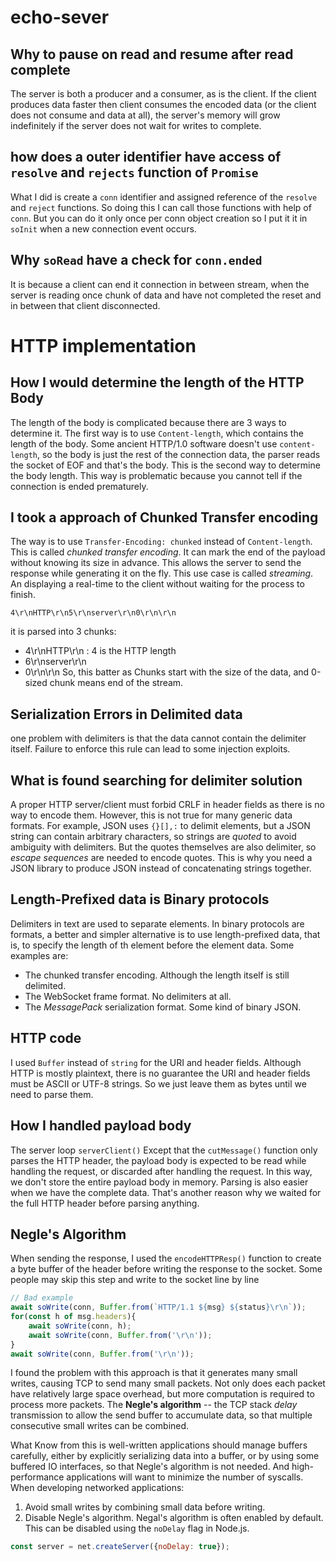 # echo-sever

## Why to pause on read and resume after read complete
The server is both a producer and a consumer, as is the client. If the client produces data faster then client consumes the encoded data (or the client does not consume and data at all), the server's memory will grow indefinitely if the server does not wait for writes to complete.

## how does a outer identifier have access of `resolve` and `rejects` function of `Promise`
What I did is create a `conn` identifier and assigned reference of the `resolve` and `reject` functions. So doing this I can call those functions with help of `conn`. But you can do it only once per conn object creation so I put it it in `soInit` when a new connection event occurs.

## Why `soRead` have a check for `conn.ended`
It is because a client can end it connection in between stream, when the server is reading once chunk of data and have not completed the reset and in between that client disconnected.
# HTTP implementation
## How I would determine the length of the HTTP Body
The length of the body is complicated because there are 3 ways to determine it. The first way is to use `Content-length`, which contains the length of the body.
Some ancient HTTP/1.0 software doesn't use `content-length`, so the body is just the rest of the connection data, the parser reads the socket of EOF and that's the body. This is the second way to determine the body length. This way is problematic because you cannot tell if the connection is ended prematurely.
## I took a approach of Chunked Transfer encoding
The way is to use `Transfer-Encoding: chunked` instead of `Content-length`. This is called *chunked transfer encoding*. It can mark the end of the payload without knowing its size in advance.
This allows the server to send the response while generating it on the fly. This use case is called *streaming*. An displaying a real-time to the client without waiting for the process to finish.
```
4\r\nHTTP\r\n5\r\nserver\r\n0\r\n\r\n
```
it is parsed into 3 chunks:
- 4\r\nHTTP\r\n : 4 is the HTTP length
- 6\r\nserver\r\n
- 0\r\n\r\n
So, this batter as Chunks start with the size of the data, and 0-sized chunk means end of the stream.

## Serialization Errors in Delimited data
one problem with delimiters is that the data cannot contain the delimiter itself. Failure to enforce this rule can lead to some injection exploits.
## What is found searching for delimiter solution
A proper HTTP server/client must forbid CRLF in header fields as there is no way to encode them. However, this is not true for many generic data formats. For example, JSON uses `{}[],:` to delimit elements, but a JSON string can contain arbitrary characters, so strings are *quoted* to avoid ambiguity with delimiters. But the quotes themselves are also delimiter, so *escape sequences* are needed to encode quotes.
This is why you need a JSON library to produce JSON instead of concatenating strings together.
## Length-Prefixed data is Binary protocols
Delimiters in text are used to separate elements. In binary protocols are formats, a better and simpler alternative is to use length-prefixed data, that is, to specify the length of th element before the element data. Some examples are:
- The chunked transfer encoding. Although the length itself is still delimited.
- The WebSocket frame format. No delimiters at all.
- The _MessagePack_ serialization format. Some kind of binary JSON.

## HTTP code
I used `Buffer` instead of `string` for the URI and header fields. Although HTTP is mostly plaintext, there is no guarantee the URI and header fields must be ASCII or UTF-8 strings. So we just leave them as bytes until we need to parse them.
## How I handled payload body
The server loop `serverClient()` Except that the `cutMessage()` function only parses the HTTP header, the payload body is expected to be read while handling the request, or discarded after handling the request. In this way, we don't store the entire payload body in memory.
Parsing is also easier when we have the complete data. That's another reason why we waited for the full HTTP header before parsing anything.

## Negle's Algorithm
When sending the response, I used the `encodeHTTPResp()` function to create a byte buffer of the header before writing the response to the socket. Some people may skip this step and write to the socket line by line
```javascript
// Bad example
await soWrite(conn, Buffer.from(`HTTP/1.1 ${msg} ${status}\r\n`));
for(const h of msg.headers){
    await soWrite(conn, h);
    await soWrite(conn, Buffer.from('\r\n'));
}
await soWrite(conn, Buffer.from('\r\n'));
```
I found the problem with this approach is that it generates many small writes, causing TCP to send many small packets. Not only does each packet have relatively large space overhead, but more computation is required to process more packets.
The **Negle's algorithm** -- the TCP stack *delay* transmission to allow the send buffer to accumulate data, so that multiple consecutive small writes can be combined.

What Know from this is well-written applications should manage buffers carefully, either by explicitly serializing data into a buffer, or by using some buffered IO interfaces, so that Negle's algorithm is not needed. And high-performance applications will want to minimize the number of syscalls.
When developing networked applications:
1. Avoid small writes by combining small data before writing.
2. Disable Negle's algorithm.
Negal's algorithm is often enabled by default. This can be disabled using the `noDelay` flag in Node.js.
```javascript
const server = net.createServer({noDelay: true});
```
